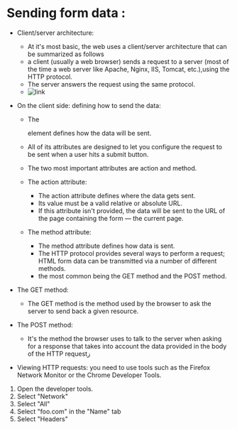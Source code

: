 # Sending form data :

  - Client/server architecture:
    - At it's most basic, the web uses a client/server architecture that can be summarized as follows
    - a client (usually a web browser) sends a request to a server (most of the time a web server like Apache, Nginx, IIS, Tomcat, etc.),using the HTTP protocol. 
    - The server answers the request using the same protocol.
    - ![link](https://developer.mozilla.org/files/4291/client-server.png)
    
 - On the client side: defining how to send the data:
   
   - The <form> element defines how the data will be sent.
   - All of its attributes are designed to let you configure the request to be sent when a user hits a submit button.
   - The two most important attributes are action and method.
   
   - The action attribute:
      - The action attribute defines where the data gets sent. 
      - Its value must be a valid relative or absolute URL.
      - If this attribute isn't provided, the data will be sent to the URL of the page containing the form — the current page.
      
   - The method attribute:
     - The method attribute defines how data is sent.
     -  The HTTP protocol provides several ways to perform a request; HTML form data can be transmitted via a number of different methods.
     - the most common being the GET method and the POST method.
     
  - The GET method:
    - The GET method is the method used by the browser to ask the server to send back a given resource.
    
  - The POST method:
    - It's the method the browser uses to talk to the server when asking for a response that takes into account the data provided in the body of the HTTP requestز
   
 - Viewing HTTP requests: you need to use tools such as the Firefox Network Monitor or the Chrome Developer Tools.
  1. Open the developer tools.
  2. Select "Network"
  3. Select "All"
  4. Select "foo.com" in the "Name" tab
  5. Select "Headers"
